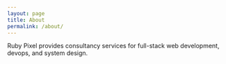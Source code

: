 ```yaml
---
layout: page
title: About
permalink: /about/
---
```


Ruby Pixel provides consultancy services for full-stack web development, devops, and system design.
